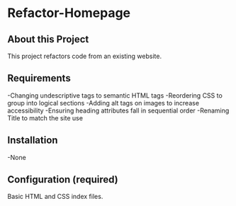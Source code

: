 # Refactor-Homepage

## About this Project
This project refactors code from an existing website.
## Requirements
-Changing undescriptive tags to semantic HTML tags
-Reordering CSS to group into logical sections
-Adding alt tags on images to increase accessibility
-Ensuring heading attributes fall in sequential order
-Renaming Title to match the site use
## Installation
-None
## Configuration (required)
Basic HTML and CSS index files.


